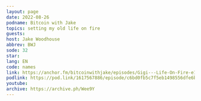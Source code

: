 ```yaml
---
layout: page
date: 2022-08-26
podname: Bitcoin with Jake
topics: setting my old life on fire
guests: 
host: Jake Woodhouse
abbrev: BWJ
sode: 32
star: 
lang: EN
code: names
link: https://anchor.fm/bitcoinwithjake/episodes/Gigi---Life-On-Fire-e1mvpgv
podlink: https://pod.link/1617567886/episode/c6bd0fb5c7f5eb1498556dfe6b75e8d6
youtube: 
archive: https://archive.ph/Wee9Y
---
```

